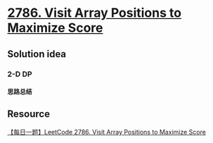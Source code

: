 # [2786. Visit Array Positions to Maximize Score](https://leetcode.com/problems/visit-array-positions-to-maximize-score/description/)

## Solution idea
### 2-D DP
#### 思路总结



## Resource
[【每日一题】LeetCode 2786. Visit Array Positions to Maximize Score](https://www.youtube.com/watch?v=RedGXCwcvQA&ab_channel=HuifengGuan)